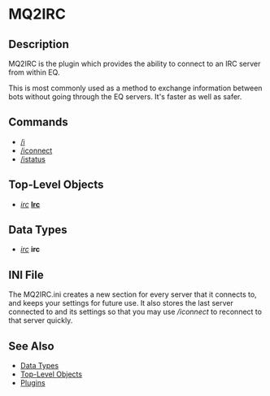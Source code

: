 # MQ2IRC

## Description

MQ2IRC is the plugin which provides the ability to connect to an IRC server from within EQ.

This is most commonly used as a method to exchange information between bots without going through the EQ servers. It's faster as well as safer.

## Commands

* [/i](commands/i.md)
* [/iconnect](commands/iconnect.md)
* [/istatus](commands/istatus.md)

## Top-Level Objects

* [_irc_](../../../data-types-and-top-level-objects/data-types/mq2irc-datatype-irc.md) [**Irc**](../../../data-types-and-top-level-objects/top-level-objects/tlo-irc.md)

## Data Types

* [_irc_](../../../data-types-and-top-level-objects/data-types/mq2irc-datatype-irc.md) **irc**

## INI File

The MQ2IRC.ini creates a new section for every server that it connects to, and keeps your settings for future use. It also stores the last server connected to and its settings so that you may use _/iconnect_ to reconnect to that server quickly.

## See Also

* [Data Types](../../../data-types-and-top-level-objects/data-types/)
* [Top-Level Objects](../../../data-types-and-top-level-objects/top-level-objects/)
* [Plugins](../../../documentation/macroquest2-plugins.md)


